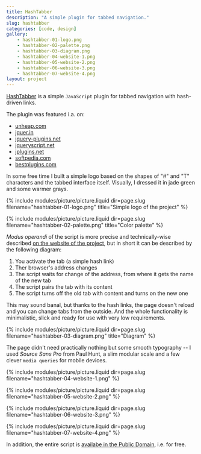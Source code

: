 ```yaml
---
title: HashTabber
description: "A simple plugin for tabbed navigation."
slug: hashtabber
categories: [code, design]
gallery:
    - hashtabber-01-logo.png
    - hashtabber-02-palette.png
    - hashtabber-03-diagram.png
    - hashtabber-04-website-1.png
    - hashtabber-05-website-2.png
    - hashtabber-06-website-3.png
    - hashtabber-07-website-4.png
layout: project
---
```


[HashTabber](http://hashtabber.magicznyleszek.xyz) is a simple `JavaScript` plugin for tabbed navigation with hash-driven links.

The plugin was featured i.a. on:

- [unheap.com](http://www.unheap.com/navigation/horizontal-tabbed/hashtabber/)
- [jquer.in](http://jquer.in/javascript-frameworks-for-developing-rich-applications/hashtabber/)
- [jquery-plugins.net](http://jquery-plugins.net/hashtabber-simple-hashchange-driven-tabbed-navigation)
- [jqueryscript.net](http://www.jqueryscript.net/blog/10-New-jQuery-Plugins-You-Have-To-See.html)
- [jplugins.net](http://www.jplugins.net/hashtabber/)
- [softpedia.com](http://webscripts.softpedia.com/script/Menus-Navigation/HashTabber-83059.html)
- [bestplugins.com](http://www.bestplugins.com/articles/jquery-plugins.html/)

In some free time I built a simple logo based on the shapes of "#" and "T" characters and the tabbed interface itself. Visually, I dressed it in jade green and some warmer grays.

{% include modules/picture/picture.liquid dir=page.slug filename="hashtabber-01-logo.png" title="Simple logo of the project" %}

{% include modules/picture/picture.liquid dir=page.slug filename="hashtabber-02-palette.png" title="Color palette" %}

*Modus operandi* of the script is more precise and technically-wise described [on the website of the project](http://hashtabber.magicznyleszek.xyz), but in short it can be described by the following diagram:

1. You activate the tab (a simple hash link)
2. Ther browser's address changes
3. The script waits for change of the address, from where it gets the name of the new tab
4. The script pairs the tab with its content
5. The script turns off the old tab with content and turns on the new one

This may sound banal, but thanks to the hash links, the page doesn't reload and you can change tabs from the outside. And the whole functionality is minimalistic, slick and ready for use with very low requirements.

{% include modules/picture/picture.liquid dir=page.slug filename="hashtabber-03-diagram.png" title="Diagram" %}

The page didn't need practically nothing but some smooth typography -- I used *Source Sans Pro* from Paul Hunt, a slim modular scale and a few clever `media queries` for mobile devices.

{% include modules/picture/picture.liquid dir=page.slug filename="hashtabber-04-website-1.png" %}

{% include modules/picture/picture.liquid dir=page.slug filename="hashtabber-05-website-2.png" %}

{% include modules/picture/picture.liquid dir=page.slug filename="hashtabber-06-website-3.png" %}

{% include modules/picture/picture.liquid dir=page.slug filename="hashtabber-07-website-4.png" %}

In addition, the entire script is [availabe in the Public Domain](https://creativecommons.org/publicdomain/zero/1.0/), i.e. for free.

